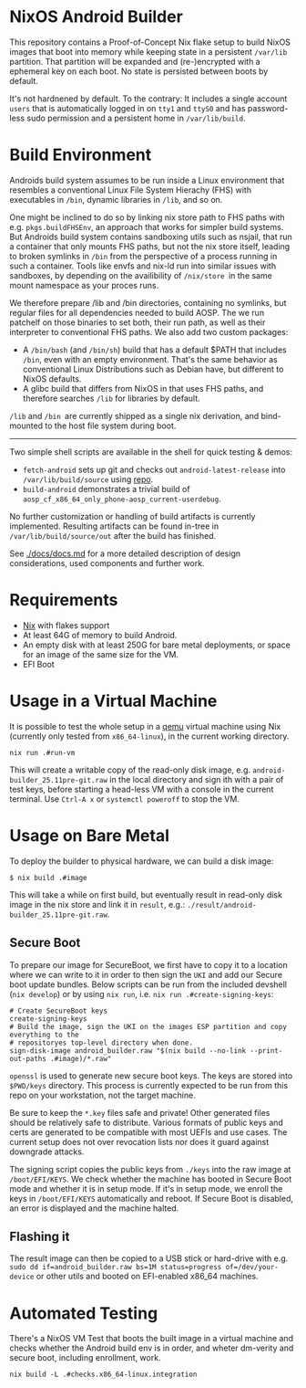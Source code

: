 # NixOS Android Builder

This repository contains a Proof-of-Concept Nix flake setup to build NixOS images that boot into memory while keeping state in a persistent `/var/lib` partition. That partition will be expanded and (re-)encrypted with
a ephemeral key on each boot. No state is persisted between boots by default.

It's not hardnened by default. To the contrary: It includes a single account `users` that is automatically logged in on `tty1` and `ttyS0` and has password-less sudo permission and a persistent home in `/var/lib/build`.

# Build Environment

Androids build system assumes to be run inside a Linux environment that resembles a conventional Linux File System Hierachy (FHS) with executables in `/bin`, dynamic libraries in `/lib`, and so on.

One might be inclined to do so by linking nix store path to FHS paths with e.g. `pkgs.buildFHSEnv`, an approach that works for simpler build systems. But Androids build system contains sandboxing utils such as nsjail, that run a container that only mounts FHS paths, but not the nix store itself, leading to broken symlinks in `/bin` from the perspective of a process running in such a container.
Tools like envfs and nix-ld run into similar issues with sandboxes, by depending on the  availibility of `/nix/store `in the same mount namespace as your proces runs.

We therefore prepare /lib and /bin directories, containing no symlinks, but regular files for all dependencies needed to build AOSP.
The we run patchelf on those binaries to set both, their run path, as well as their interpreter to conventional FHS paths.
We also add two custom packages:
- A `/bin/bash` (and `/bin/sh`) build that has a default $PATH that includes `/bin`, even with an empty environment. That's the same behavior as conventional Linux Distributions such as Debian have, but different to NixOS defaults.
- A glibc build that differs from NixOS in that uses FHS paths, and therefore searches `/lib` for libraries by default.

`/lib` and `/bin `are currently shipped as a single nix derivation, and bind-mounted to the host file system during boot.

---

Two simple shell scripts are available in the shell for quick testing & demos:

* `fetch-android` sets up git and checks out `android-latest-release` into `/var/lib/build/source` using [repo](https://android.googlesource.com/tools/repo).
* `build-android` demonstrates a trivial build of `aosp_cf_x86_64_only_phone-aosp_current-userdebug`.

No further customization or handling of build artifacts is currently implemented.
Resulting artifacts can be found in-tree in `/var/lib/build/source/out` after the
build has finished.

See [./docs/docs.md](docs.md) for a more detailed description of design considerations, used components and further work.

# Requirements

* [Nix](https://nixos.org) with flakes support
* At least 64G of memory to build Android.
* An empty disk with at least 250G for bare metal deployments, or space for an image of the same size for the VM.
* EFI Boot

# Usage in a Virtual Machine

It is possible to test the whole setup in a [qemu](http://qemu.org/) virtual machine using Nix (currently only tested from `x86_64-linux`), in the current working directory.

```shell-session
nix run .#run-vm
```

This will create a writable copy of the read-only disk image, e.g. `android-builder_25.11pre-git.raw` in the local directory and sign ith with a pair of test keys,
before starting a head-less VM with a console in the current terminal. Use `Ctrl-A x` or `systemctl poweroff` to stop the VM.

# Usage on Bare Metal

To deploy the builder to physical hardware, we can build a disk image:

```shell-session
$ nix build .#image
```

This will take a while on first build, but eventually result in read-only disk image in the nix store and link it in `result`, e.g.: `./result/android-builder_25.11pre-git.raw`.

## Secure Boot

To prepare our image for SecureBoot, we first have to copy it to a location where we can write to it in order to then sign the `UKI` and add our Secure boot update bundles.
Below scripts can be run from the included devshell (`nix develop`) or by using `nix run`, i.e. `nix run .#create-signing-keys`:

```shell-session
# Create SecureBoot keys
create-signing-keys
# Build the image, sign the UKI on the images ESP partition and copy everything to the
# repositoryes top-level directory when done.
sign-disk-image android_builder.raw "$(nix build --no-link --print-out-paths .#image)/*.raw"
```

`openssl` is used to generate new secure boot keys. The keys are stored into `$PWD/keys` directory.
This process is currently expected to be run from this repo on your workstation, not the target machine.

Be sure to keep the `*.key` files safe and private! Other generated files should be relatively safe to distribute. Various formats of public keys and certs are generated to be compatible with most UEFIs and use cases. The current setup does not over revocation lists nor does it guard against downgrade attacks.

The signing script copies the public keys from `./keys` into the raw image at `/boot/EFI/KEYS`. We check whether the machine has booted in Secure Boot mode and whether it is in setup mode. If it's in setup mode, we enroll the keys in `/boot/EFI/KEYS` automatically and reboot. If Secure Boot is disabled,
an error is displayed and the machine halted.

## Flashing it

The result image can then be copied to a USB stick or hard-drive with e.g. `sudo dd if=android_builder.raw bs=1M status=progress of=/dev/your-device` or other utils and booted on EFI-enabled x86_64 machines.


# Automated Testing

There's a NixOS VM Test that boots the built image in a virtual machine and checks whether the Android build env is in order, and wheter dm-verity and secure boot, including enrollment, work.

```shell-session
nix build -L .#checks.x86_64-linux.integration
```

